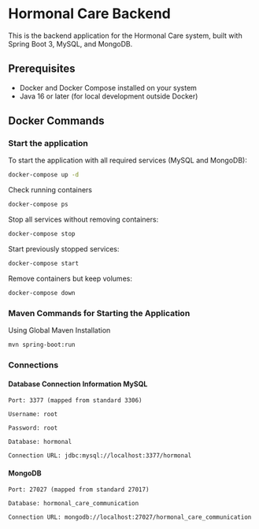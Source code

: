 # Hormonal Care Backend

This is the backend application for the Hormonal Care system, built with Spring Boot 3, MySQL, and MongoDB.

## Prerequisites

- Docker and Docker Compose installed on your system
- Java 16 or later (for local development outside Docker)

## Docker Commands

### Start the application

To start the application with all required services (MySQL and MongoDB):
```sh
docker-compose up -d
```

Check running containers
```sh
docker-compose ps
```

Stop all services without removing containers:
```sh
docker-compose stop
```

Start previously stopped services:
```sh
docker-compose start
```

Remove containers but keep volumes:
```sh
docker-compose down
```

### Maven Commands for Starting the Application
Using Global Maven Installation
```sh
mvn spring-boot:run
```



### Connections

#### Database Connection Information MySQL
```
Port: 3377 (mapped from standard 3306)

Username: root

Password: root

Database: hormonal

Connection URL: jdbc:mysql://localhost:3377/hormonal
```

#### MongoDB
```
Port: 27027 (mapped from standard 27017)

Database: hormonal_care_communication

Connection URL: mongodb://localhost:27027/hormonal_care_communication
```